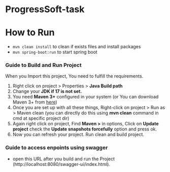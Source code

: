 # ProgressSoft-task

<h1>How to Run </h1>

<ul>
<li><code>mvn clean install</code> to clean if exists files and install packages</li>
<li><code>mvn spring-boot:run</code>  to start spring boot</li>
</ul>


<h3>Guide to Build and Run Project</h3>
When you Import this project, You need to fulfill the requirements.

1. Right click on project > Properties > **Java Build path**
2. Change your **JDK if 17 is not set.**
3. You need **Maven 3+** configured in your system (or You can download Maven 3+ from [here](https://maven.apache.org/download.cgi))
4. Once you are set up with all these things,
Right-click on project > Run as > Maven clean (you can directly do this using **mvn clean** command in cmd at specific project dir)
5. Again right click on project, Find **Maven >** in options, Click on **Update project**
check the **Update snapshots forcefully** option and press ok.
6. Now you can refresh your project. Run clean and build project.

<h3>Guide to access enpoints using swagger</h3>

- open this URL after you build and run the Project (http://localhost:8080/swagger-ui/index.html).
